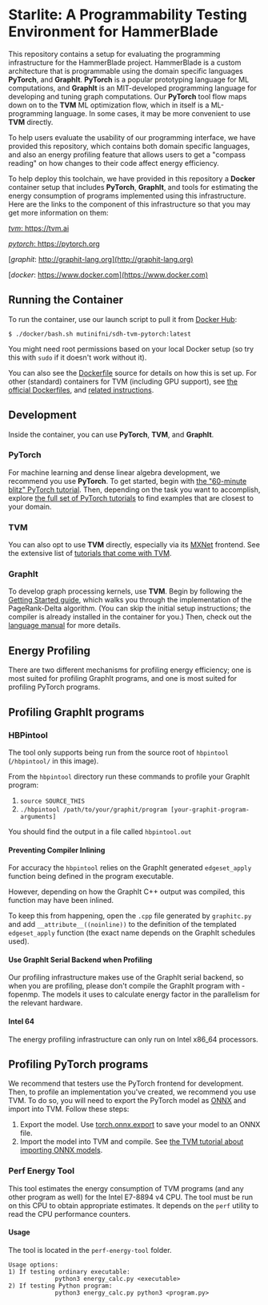 Starlite: A Programmability Testing Environment for HammerBlade
===============================================================

This repository contains a setup for evaluating the programming infrastructure for the HammerBlade project.
HammerBlade is a custom architecture that is programmable using the domain specific languages **PyTorch**, and **GraphIt**. **PyTorch** is a popular prototyping language for ML computations, and **GraphIt** is an MIT-developed programming
language for developing and tuning graph computations. Our **PyTorch** tool flow maps down on to the **TVM** ML optimization
flow, which in itself is a ML-programming language. In some cases, it may be more convenient to use **TVM** directly.

To help users evaluate the usability of our programming interface, we have provided this repository, which contains
both domain specific languages, and also an energy profiling feature that allows users to get a "compass reading"
on how changes to their code affect energy efficiency.

To help deploy this toolchain, we have provided in this repository a **Docker** container setup that includes **PyTorch**, **GraphIt**, and tools for estimating the energy consumption of programs implemented using this infrastructure. Here
are the links to the component of this infrastructure so that you may get more information on them:

[*tvm*: https://tvm.ai ](https://tvm.ai)

[*pytorch*: https://pytorch.org ](https://pytorch.org)

[*graphit*: http://graphit-lang.org](http://graphit-lang.org)

[*docker*: https://www.docker.com](https://www.docker.com)


Running the Container
---------------------

To run the container, use our launch script to pull it from [Docker Hub][hub]:

    $ ./docker/bash.sh mutinifni/sdh-tvm-pytorch:latest

You might need root permissions based on your local Docker setup (so try this with `sudo` if it doesn't work without it).

[hub]: https://hub.docker.com
[dockerfile]: https://github.com/Mutinifni/hb_starlite/blob/master/docker/Dockerfile

You can also see the [Dockerfile][] source for details on how this is set up.
For other (standard) containers for TVM (including GPU support), see
[the official Dockerfiles](https://github.com/dmlc/tvm/tree/master/docker), and [related instructions](https://docs.tvm.ai/install/docker.html).


Development
-----------

Inside the container, you can use **PyTorch**, **TVM**, and **GraphIt**.

### PyTorch

For machine learning and dense linear algebra development, we recommend you use **PyTorch**.
To get started, begin with [the "60-minute blitz" PyTorch tutorial](https://pytorch.org/tutorials/beginner/deep_learning_60min_blitz.html).
Then, depending on the task you want to accomplish, explore [the full set of PyTorch tutorials](https://pytorch.org/tutorials/) to find examples that are closest to your domain.

### TVM

You can also opt to use **TVM** directly, especially via its [MXNet][] frontend.
See the extensive list of [tutorials that come with TVM][tvm-tut].

[tvm-tut]: https://docs.tvm.ai/tutorials/
[mxnet]: https://mxnet.apache.org

### GraphIt

To develop graph processing kernels, use **TVM**.
Begin by following the [Getting Started guide](http://graphit-lang.org/getting-started), which walks you through the implementation of the PageRank-Delta algorithm.
(You can skip the initial setup instructions; the compiler is already installed in the container for you.)
Then, check out the [language manual](http://graphit-lang.org/language) for more details.


Energy Profiling
-----------

There are two different mechanisms for profiling energy efficiency; one is most suited for profiling GraphIt programs, and one is most suited for profiling PyTorch programs.

Profiling GraphIt programs
-----------

### HBPintool

The tool only supports being run from the source root of `hbpintool` (`/hbpintool/` in this image).

From the `hbpintool` directory run these commands to profile your GraphIt program:

1. `source SOURCE_THIS`
2. `./hbpintool /path/to/your/graphit/program [your-graphit-program-arguments]`

You should find the output in a file called `hbpintool.out`

#### Preventing Compiler Inlining 

For accuracy the `hbpintool` relies on the GraphIt generated `edgeset_apply` function being defined in the program executable.

However, depending on how the GraphIt C++ output was compiled, this function may have been inlined.

To keep this from happening, open the `.cpp` file generated by `graphitc.py` and add `__attribute__((noinline))` to the definition 
of the templated `edgeset_apply` function (the exact name depends on the GraphIt schedules used).

#### Use GraphIt Serial Backend when Profiling
Our profiling infrastructure makes use of the GraphIt serial backend, so when you are profiling, please don't compile the GraphIt program with -fopenmp. The models it uses to calculate energy factor in the parallelism for the relevant hardware.

#### Intel 64
The energy profiling infrastructure can only run on Intel x86_64 processors.


Profiling PyTorch programs
---------

We recommend that testers use the PyTorch frontend for development.
Then, to profile an implementation you've created, we recommend you use TVM.
To do so, you will need to export the PyTorch model as [ONNX][] and import into TVM.
Follow these steps:

1. Export the model. Use [torch.onnx.export](https://pytorch.org/docs/master/onnx.html) to save your model to an ONNX file.
2. Import the model into TVM and compile. See [the TVM tutorial about importing ONNX models](https://docs.tvm.ai/tutorials/frontend/from_onnx.html#sphx-glr-tutorials-frontend-from-onnx-py).

[onnx]: https://onnx.ai


### Perf Energy Tool

This tool estimates the energy consumption of TVM programs (and any other program as well) for the Intel E7-8894 v4 CPU. The tool must be run on this CPU to obtain appropriate estimates. It depends on the `perf` utility to read the CPU performance counters.

#### Usage

The tool is located in the `perf-energy-tool` folder.

	Usage options:
	1) If testing ordinary executable:
	             python3 energy_calc.py <executable>
	2) If testing Python program:
	             python3 energy_calc.py python3 <program.py>


